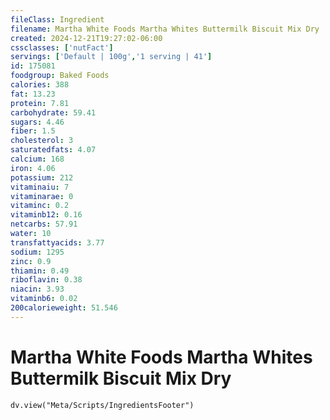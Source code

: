 ```yaml
---
fileClass: Ingredient
filename: Martha White Foods Martha Whites Buttermilk Biscuit Mix Dry
created: 2024-12-21T19:27:02-06:00
cssclasses: ['nutFact']
servings: ['Default | 100g','1 serving | 41']
id: 175081
foodgroup: Baked Foods
calories: 388
fat: 13.23
protein: 7.81
carbohydrate: 59.41
sugars: 4.46
fiber: 1.5
cholesterol: 3
saturatedfats: 4.07
calcium: 168
iron: 4.06
potassium: 212
vitaminaiu: 7
vitaminarae: 0
vitaminc: 0.2
vitaminb12: 0.16
netcarbs: 57.91
water: 10
transfattyacids: 3.77
sodium: 1295
zinc: 0.9
thiamin: 0.49
riboflavin: 0.38
niacin: 3.93
vitaminb6: 0.02
200calorieweight: 51.546
---
```


# Martha White Foods Martha Whites Buttermilk Biscuit Mix Dry

```dataviewjs
dv.view("Meta/Scripts/IngredientsFooter")
```